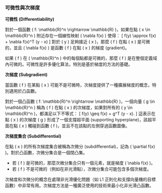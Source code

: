 ### 可微性與次梯度

**可微性 (Differentiability)**

對於一個函數 \( f: \mathbb{R}^n \rightarrow \mathbb{R} \)，如果在點 \( x \in \mathbb{R}^n \) 附近存在一個線性映射 \( \nabla f(x) \) 使得：
\[ f(y) \approx f(x) + \nabla f(x)^T (y - x) \]
對於 \( y \) 足夠接近 \( x \)，那麼 \( f \) 在點 \( x \) 是可微的，並且 \( \nabla f(x) \) 是函數 \( f \) 在點 \( x \) 的梯度 (gradient)。

如果 \( f \) 在 \( \mathbb{R}^n \) 中的每個點都是可微的，那麼 \( f \) 是在整個定義域內可微的。可微性是許多優化算法，特別是基於梯度的方法的基礎。

**次梯度 (Subgradient)**

當函數 \( f \) 在某點 \( x \) 可能不是可微時，次梯度提供了一種擴展梯度的概念，特別適用於凸函數。

對於一個凸函數 \( f: \mathbb{R}^n \rightarrow \mathbb{R} \)，一個向量 \( g \in \mathbb{R}^n \) 稱為 \( f \) 在點 \( x \) 的次梯度，如果對所有的 \( y \in \mathbb{R}^n \)，都滿足以下不等式：
\[ f(y) \geq f(x) + g^T (y - x). \]
這表示在點 \( x \) 的次梯度 \( g \) 形成了一個支撐超平面 (supporting hyperplane)，該超平面在點 \( x \) 觸碰到函數 \( f \)，並且不在該點的左側穿過函數圖像。

**次梯度集合 (Subdifferential)**

在點 \( x \) 的所有次梯度集合被稱為次微分 (subdifferential)，記為 \( \partial f(x) \)。對於凸函數，次微分集合是一個閉凸集。

- 若 \( f \) 是可微的，那麼次微分集合只有一個元素，就是梯度 \( \nabla f(x) \)。
- 若 \( f \) 不是可微的（例如在非光滑點），次微分集合可能包含多個次梯度。

次梯度和次微分的概念在處理非光滑優化問題（如 L1 正則化和支撐向量機的目標函數）中非常有用。次梯度方法是一種廣泛使用的技術來最小化非光滑凸函數。